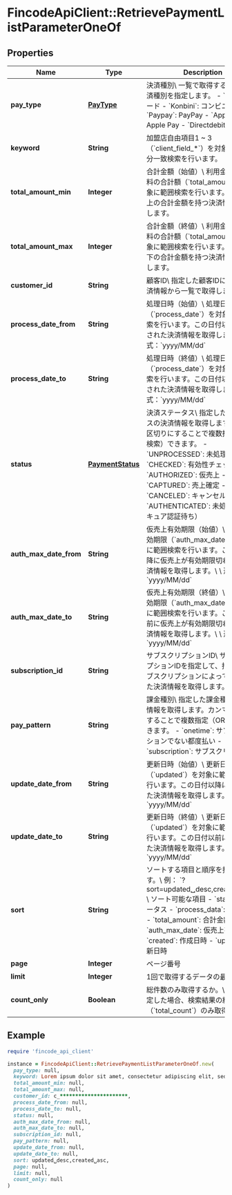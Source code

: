 # FincodeApiClient::RetrievePaymentListParameterOneOf

## Properties

| Name | Type | Description | Notes |
| ---- | ---- | ----------- | ----- |
| **pay_type** | [**PayType**](PayType.md) | 決済種別\\ 一覧で取得する対象の決済種別を指定します。  - &#x60;Card&#x60;: カード - &#x60;Konbini&#x60;: コンビニ決済 - &#x60;Paypay&#x60;: PayPay - &#x60;Applepay&#x60;: Apple Pay - &#x60;Directdebit&#x60;: 口座振替  |  |
| **keyword** | **String** | 加盟店自由項目1 ~ 3（&#x60;client_field_*&#x60;）を対象とした部分一致検索を行います。  | [optional] |
| **total_amount_min** | **Integer** | 合計金額（始値）\\ 利用金額と税送料の合計額（&#x60;total_amount&#x60;）を対象に範囲検索を行います。この値以上の合計金額を持つ決済情報を取得します。  | [optional] |
| **total_amount_max** | **Integer** | 合計金額（終値）\\ 利用金額と税送料の合計額（&#x60;total_amount&#x60;）を対象に範囲検索を行います。この値以下の合計金額を持つ決済情報を取得します。  | [optional] |
| **customer_id** | **String** | 顧客ID\\ 指定した顧客IDに紐づく決済情報から一覧で取得します。  | [optional] |
| **process_date_from** | **String** | 処理日時（始値）\\ 処理日時（&#x60;process_date&#x60;）を対象に範囲検索を行います。この日付以降に処理された決済情報を取得します。\\ \\ 形式：&#x60;yyyy/MM/dd&#x60;  | [optional] |
| **process_date_to** | **String** | 処理日時（終値）\\ 処理日時（&#x60;process_date&#x60;）を対象に範囲検索を行います。この日付以前に処理された決済情報を取得します。\\ \\ 形式：&#x60;yyyy/MM/dd&#x60;  | [optional] |
| **status** | [**PaymentStatus**](PaymentStatus.md) | 決済ステータス\\ 指定したステータスの決済情報を取得します。カンマ区切りにすることで複数指定（OR検索）できます。  - &#x60;UNPROCESSED&#x60;: 未処理 - &#x60;CHECKED&#x60;: 有効性チェック済み - &#x60;AUTHORIZED&#x60;: 仮売上 - &#x60;CAPTURED&#x60;: 売上確定 - &#x60;CANCELED&#x60;: キャンセル - &#x60;AUTHENTICATED&#x60;: 未処理（3Dセキュア認証待ち）  | [optional] |
| **auth_max_date_from** | **String** | 仮売上有効期限（始値）\\ 仮売上有効期限（&#x60;auth_max_date&#x60;）を対象に範囲検索を行います。この日付以降に仮売上が有効期限切れとなる決済情報を取得します。\\ \\ 形式：&#x60;yyyy/MM/dd&#x60;  | [optional] |
| **auth_max_date_to** | **String** | 仮売上有効期限（終値）\\ 仮売上有効期限（&#x60;auth_max_date&#x60;）を対象に範囲検索を行います。この日付以前に仮売上が有効期限切れとなる決済情報を取得します。\\ \\ 形式：&#x60;yyyy/MM/dd&#x60;  | [optional] |
| **subscription_id** | **String** | サブスクリプションID\\ サブスクリプションIDを指定して、指定したサブスクリプションによって作成された決済情報を取得します。  | [optional] |
| **pay_pattern** | **String** | 課金種別\\ 指定した課金種別の決済情報を取得します。カンマ区切りにすることで複数指定（OR検索）できます。  - &#x60;onetime&#x60;: サブスクリプションでない都度払い - &#x60;subscription&#x60;: サブスクリプション  | [optional] |
| **update_date_from** | **String** | 更新日時（始値）\\ 更新日時（&#x60;updated&#x60;）を対象に範囲検索を行います。この日付以降に更新された決済情報を取得します。\\ \\ 形式：&#x60;yyyy/MM/dd&#x60;  | [optional] |
| **update_date_to** | **String** | 更新日時（終値）\\ 更新日時（&#x60;updated&#x60;）を対象に範囲検索を行います。この日付以前に更新された決済情報を取得します。\\ \\ 形式：&#x60;yyyy/MM/dd&#x60;  | [optional] |
| **sort** | **String** | ソートする項目と順序を指定します。\\ 例： &#x60;?sort&#x3D;updated␣desc,created␣asc&#x60;\\ \\ ソート可能な項目  - &#x60;status&#x60;: ステータス - &#x60;process_data&#x60;: 処理日時 - &#x60;total_amount&#x60;: 合計金額 - &#x60;auth_max_date&#x60;: 仮売上有効期限 - &#x60;created&#x60;: 作成日時 - &#x60;updated&#x60;: 更新日時  | [optional] |
| **page** | **Integer** | ページ番号 | [optional] |
| **limit** | **Integer** | 1回で取得するデータの最大件数 | [optional] |
| **count_only** | **Boolean** | 総件数のみ取得するか。\\ &#x60;true&#x60;を指定した場合、検索結果の総件数（&#x60;total_count&#x60;）のみ取得します。  | [optional] |

## Example

```ruby
require 'fincode_api_client'

instance = FincodeApiClient::RetrievePaymentListParameterOneOf.new(
  pay_type: null,
  keyword: Lorem ipsum dolor sit amet, consectetur adipiscing elit, sed do eiusmod tempor incididunt ut labore,
  total_amount_min: null,
  total_amount_max: null,
  customer_id: c_**********************,
  process_date_from: null,
  process_date_to: null,
  status: null,
  auth_max_date_from: null,
  auth_max_date_to: null,
  subscription_id: null,
  pay_pattern: null,
  update_date_from: null,
  update_date_to: null,
  sort: updated␣desc,created␣asc,
  page: null,
  limit: null,
  count_only: null
)
```

